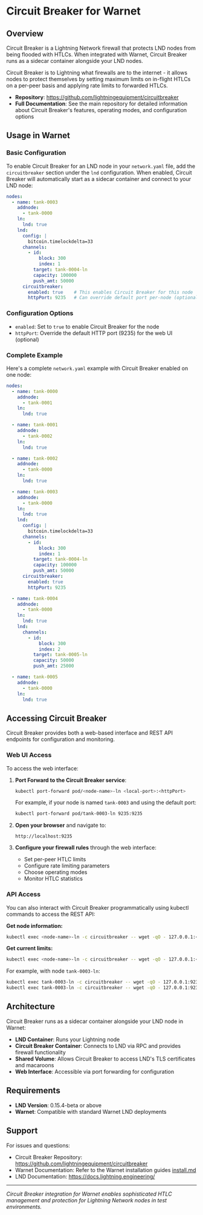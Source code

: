 # Circuit Breaker for Warnet

## Overview

Circuit Breaker is a Lightning Network firewall that protects LND nodes from being flooded with HTLCs. When integrated with Warnet, Circuit Breaker runs as a sidecar container alongside your LND nodes.

Circuit Breaker is to Lightning what firewalls are to the internet - it allows nodes to protect themselves by setting maximum limits on in-flight HTLCs on a per-peer basis and applying rate limits to forwarded HTLCs.

* **Repository**: https://github.com/lightningequipment/circuitbreaker
* **Full Documentation**: See the main repository for detailed information about Circuit Breaker's features, operating modes, and configuration options

## Usage in Warnet

### Basic Configuration

To enable Circuit Breaker for an LND node in your `network.yaml` file, add the `circuitbreaker` section under the `lnd` configuration. When enabled, Circuit Breaker will automatically start as a sidecar container and connect to your LND node:

```yaml
nodes:
  - name: tank-0003
    addnode:
      - tank-0000
    ln:
      lnd: true
    lnd:
      config: |
        bitcoin.timelockdelta=33
      channels:
        - id:
            block: 300
            index: 1
          target: tank-0004-ln
          capacity: 100000
          push_amt: 50000
      circuitbreaker:
        enabled: true    # This enables Circuit Breaker for this node
        httpPort: 9235   # Can override default port per-node (optional)
```

### Configuration Options

- `enabled`: Set to `true` to enable Circuit Breaker for the node
- `httpPort`: Override the default HTTP port (9235) for the web UI (optional)

### Complete Example

Here's a complete `network.yaml` example with Circuit Breaker enabled on one node:

```yaml
nodes:
  - name: tank-0000
    addnode:
      - tank-0001
    ln:
      lnd: true

  - name: tank-0001
    addnode:
      - tank-0002
    ln:
      lnd: true

  - name: tank-0002
    addnode:
      - tank-0000
    ln:
      lnd: true

  - name: tank-0003
    addnode:
      - tank-0000
    ln:
      lnd: true
    lnd:
      config: |
        bitcoin.timelockdelta=33
      channels:
        - id:
            block: 300
            index: 1
          target: tank-0004-ln
          capacity: 100000
          push_amt: 50000
      circuitbreaker:
        enabled: true
        httpPort: 9235

  - name: tank-0004
    addnode:
      - tank-0000
    ln:
      lnd: true
    lnd:
      channels:
        - id:
            block: 300
            index: 2
          target: tank-0005-ln
          capacity: 50000
          push_amt: 25000

  - name: tank-0005
    addnode:
      - tank-0000
    ln:
      lnd: true
```

## Accessing Circuit Breaker

Circuit Breaker provides both a web-based interface and REST API endpoints for configuration and monitoring.

### Web UI Access

To access the web interface:

1. **Port Forward to the Circuit Breaker service**:
   ```bash
   kubectl port-forward pod/<node-name>-ln <local-port>:<httpPort>
   ```
   
   For example, if your node is named `tank-0003` and using the default port:
   ```bash
   kubectl port-forward pod/tank-0003-ln 9235:9235
   ```

2. **Open your browser** and navigate to:
   ```
   http://localhost:9235
   ```

3. **Configure your firewall rules** through the web interface:
   - Set per-peer HTLC limits
   - Configure rate limiting parameters
   - Choose operating modes
   - Monitor HTLC statistics

### API Access

You can also interact with Circuit Breaker programmatically using kubectl commands to access the REST API:

**Get node information:**
```bash
kubectl exec <node-name>-ln -c circuitbreaker -- wget -qO - 127.0.0.1:<httpPort>/api/info
```

**Get current limits:**
```bash
kubectl exec <node-name>-ln -c circuitbreaker -- wget -qO - 127.0.0.1:<httpPort>/api/limits
```

For example, with node `tank-0003-ln`:
```bash
kubectl exec tank-0003-ln -c circuitbreaker -- wget -qO - 127.0.0.1:9235/api/info
kubectl exec tank-0003-ln -c circuitbreaker -- wget -qO - 127.0.0.1:9235/api/limits
```

## Architecture

Circuit Breaker runs as a sidecar container alongside your LND node in Warnet:
- **LND Container**: Runs your Lightning node
- **Circuit Breaker Container**: Connects to LND via RPC and provides firewall functionality
- **Shared Volume**: Allows Circuit Breaker to access LND's TLS certificates and macaroons
- **Web Interface**: Accessible via port forwarding for configuration

## Requirements

- **LND Version**: 0.15.4-beta or above
- **Warnet**: Compatible with standard Warnet LND deployments

## Support

For issues and questions:
- Circuit Breaker Repository: https://github.com/lightningequipment/circuitbreaker
- Warnet Documentation: Refer to the Warnet installation guides [install.md](install.md)
- LND Documentation: https://docs.lightning.engineering/

---

*Circuit Breaker integration for Warnet enables sophisticated HTLC management and protection for Lightning Network nodes in test environments.*